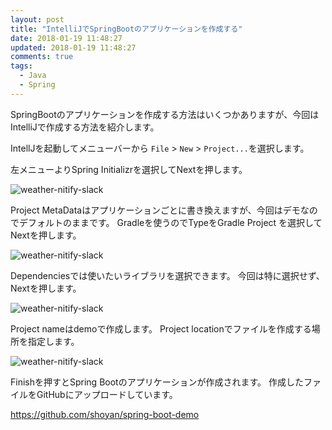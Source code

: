 ```yaml
---
layout: post
title: "IntelliJでSpringBootのアプリケーションを作成する"
date: 2018-01-19 11:48:27
updated: 2018-01-19 11:48:27
comments: true
tags: 
  - Java 
  - Spring
---
```

SpringBootのアプリケーションを作成する方法はいくつかありますが、今回はIntelliJで作成する方法を紹介します。

IntellJを起動してメニューバーから `File` > `New` > `Project...`を選択します。

左メニューよりSpring Initializrを選択してNextを押します。

![weather-nitify-slack](/images/create-spring-boot-project1.png)

Project MetaDataはアプリケーションごとに書き換えますが、今回はデモなのでデフォルトのままです。
Gradleを使うのでTypeをGradle Project を選択してNextを押します。

![weather-nitify-slack](/images/create-spring-boot-project2.png)

Dependenciesでは使いたいライブラリを選択できます。
今回は特に選択せず、Nextを押します。

![weather-nitify-slack](/images/create-spring-boot-project3.png)

Project nameはdemoで作成します。
Project locationでファイルを作成する場所を指定します。

![weather-nitify-slack](/images/create-spring-boot-project4.png)

Finishを押すとSpring Bootのアプリケーションが作成されます。
作成したファイルをGitHubにアップロードしています。

https://github.com/shoyan/spring-boot-demo
